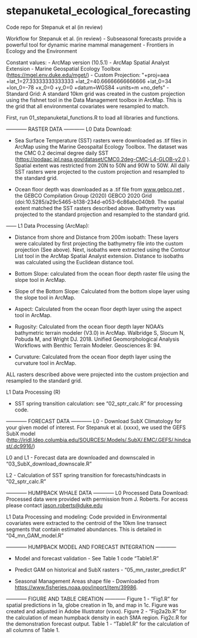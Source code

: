 # stepanuketal_ecological_forecasting
Code repo for Stepanuk et al (in review) 

Workflow for Stepanuk et al. (in review) - Subseasonal forecasts provide a powerful tool for dynamic marine mammal management - Frontiers in Ecology and the Environment

Constant values:
	- ArcMap version (10.5.1)
	- ArcMap Spatial Analyst Extension 
	- Marine Geospatial Ecology Toolbox (https://mgel.env.duke.edu/mget/) 
	- Custom Projection: "+proj=aea +lat_1=27.33333333333333 +lat_2=40.66666666666666 +lat_0=34 +lon_0=-78 +x_0=0 +y_0=0 +datum=WGS84 +units=m +no_defs"
	- Standard Grid: A standard 10km grid was created in the custom projection using the fishnet tool in the Data Management toolbox in ArcMap. This is the grid that all environmental covariates were resampled to match.

First, run 01_stepanuketal_functions.R to load all libraries and functions.

———— RASTER DATA ————
L0 Data Download:

- Sea Surface Temperature (SST) rasters were downloaded as .tif files in ArcMap using the Marine Geospaital Ecology Toolbox. The dataset was the CMC 0.2 decimal degree daily SST (https://podaac.jpl.nasa.gov/dataset/CMC0.2deg-CMC-L4-GLOB-v2.0 ). Spatial extent was restricted from 20N to 50N and 90W to 50W. All daily SST rasters were projected to the custom projection and resampled to the standard grid.

- Ocean floor depth was downloaded as a .tif file from www.gebco.net , the GEBCO Compilation Group (2020) GEBCO 2020 Grid (doi:10.5285/a29c5465-b138-234d-e053-6c86abc040b9. The spatial extent matched the SST rasters described above. Bathymetry was projected to the standard projection and resampled to the standard grid.

——
L1 Data Processing (ArcMap):

- Distance from shore and Distance from 200m isobath: These layers were calculated by first projecting the bathymetry file into the custom projection (See above). Next, isobaths were extracted using the Contour List tool in the ArcMap Spatial Analyst extension. Distance to isobaths was calculated using the Euclidean distance tool.

- Bottom Slope: calculated from the ocean floor depth raster file using the slope tool in ArcMap.

- Slope of the Bottom Slope: Calculated from the bottom slope layer using the slope tool in ArcMap.

- Aspect: Calculated from the ocean floor depth layer using the aspect tool in ArcMap.

- Rugosity: Calculated from the ocean floor depth layer NOAA’s bathymetric terrain modeler (V3.0) in ArcMap. Walbridge S, Slocum N, Pobuda M, and Wright DJ. 2018. Unified Geomorphological Analysis Workflows with Benthic Terrain Modeler. Geosciences 8: 94.

- Curvature: Calculated from the ocean floor depth layer using the curvature tool in ArcMap.

ALL rasters described above were projected into the custom projection and resampled to the standard grid.

L1 Data Processing (R)

- SST spring transition calculation: see “02_sptr_calc.R” for processing code.

———— FORECAST DATA ————
L0 - Download SubX Climatology for your given model of interest. For Stepanuk et al. (xxxx), we used the GEFS SubX model (http://iridl.ldeo.columbia.edu/SOURCES/.Models/.SubX/.EMC/.GEFS/.hindcast/.dc9916/)

L0 and L1 - Forecast data are downloaded and downscaled in “03_SubX_download_downscale.R”

L2 - Calculation of SST spring transition for forecasts/hindcasts in “02_sptr_calc.R”

———— HUMPBACK WHALE DATA ————
L0 Processed Data Download: Processed data were provided with permission from J. Roberts. For access please contact jason.roberts@duke.edu

L1 Data Processing and modeling: Code provided in Environmental covariates were extracted to the centroid of the 10km line transect segments that contain estimated abundances. This is detailed in “04_mn_GAM_model.R”

———— HUMPBACK MODEL AND FORECAST INTEGRATION ————
- Model and forecast validation - See Table 1 code “Table1.R”

- Predict GAM on historical and SubX rasters - “05_mn_raster_predict.R”

- Seasonal Management Areas shape file - Downloaded from https://www.fisheries.noaa.gov/inport/item/39986.

———— FIGURE AND TABLE CREATION ————
Figure 1 - “Fig1.R” for spatial predictions in 1a, globe creation in 1b, and map in 1c. Figure was created and adjusted in Adobe Illustrator (vxxx).
Figure 2 - “Fig2a2b.R” for the calculation of mean humpback density in each SMA region. Fig2c.R for the demonstration forecast output.
Table 1 - “Table1.R” for the calculation of all columns of Table 1.





